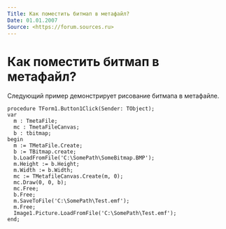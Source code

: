 ```yaml
---
Title: Как поместить битмап в метафайл?
Date: 01.01.2007
Source: <https://forum.sources.ru>
---
```



Как поместить битмап в метафайл?
================================

Следующий пример демонстрирует рисование битмапа в метафайле.

    procedure TForm1.Button1Click(Sender: TObject);
    var
      m : TmetaFile;
      mc : TmetaFileCanvas;
      b : tbitmap;
    begin
      m := TMetaFile.Create;
      b := TBitmap.create;
      b.LoadFromFile('C:\SomePath\SomeBitmap.BMP');
      m.Height := b.Height;
      m.Width := b.Width;
      mc := TMetafileCanvas.Create(m, 0);
      mc.Draw(0, 0, b);
      mc.Free;
      b.Free;
      m.SaveToFile('C:\SomePath\Test.emf');
      m.Free;
      Image1.Picture.LoadFromFile('C:\SomePath\Test.emf');
    end;


